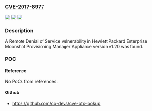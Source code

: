 ### [CVE-2017-8977](https://cve.mitre.org/cgi-bin/cvename.cgi?name=CVE-2017-8977)
![](https://img.shields.io/static/v1?label=Product&message=Moonshot%20Provisioning%20Manager%20Appliance&color=blue)
![](https://img.shields.io/static/v1?label=Version&message=n%2Fa&color=blue)
![](https://img.shields.io/static/v1?label=Vulnerability&message=Remote%20Denial%20of%20Service&color=brighgreen)

### Description

A Remote Denial of Service vulnerability in Hewlett Packard Enterprise Moonshot Provisioning Manager Appliance version v1.20 was found.

### POC

#### Reference
No PoCs from references.

#### Github
- https://github.com/co-devs/cve-otx-lookup

